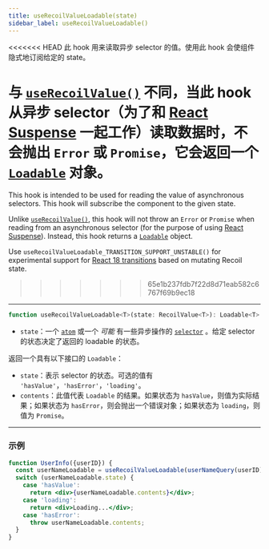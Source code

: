 ```yaml
---
title: useRecoilValueLoadable(state)
sidebar_label: useRecoilValueLoadable()
---
```


<<<<<<< HEAD
此 hook 用来读取异步 selector 的值。使用此 hook 会使组件隐式地订阅给定的 state。

与 [`useRecoilValue()`](/docs/api-reference/core/useRecoilValue) 不同，当此 hook 从异步 selector（为了和 [React Suspense](https://reactjs.org/docs/concurrent-mode-suspense.html) 一起工作）读取数据时，不会抛出 `Error` 或 `Promise`，它会返回一个 [`Loadable`](/docs/api-reference/core/Loadable) 对象。
=======
This hook is intended to be used for reading the value of asynchronous selectors. This hook will subscribe the component to the given state.

Unlike [`useRecoilValue()`](/docs/api-reference/core/useRecoilValue), this hook will not throw an `Error` or `Promise` when reading from an asynchronous selector (for the purpose of using  [React Suspense](https://reactjs.org/docs/concurrent-mode-suspense.html)). Instead, this hook returns a [`Loadable`](/docs/api-reference/core/Loadable) object.

Use `useRecoilValueLoadable_TRANSITION_SUPPORT_UNSTABLE()` for experimental support for [React 18 transitions](/docs/guides/transitions) based on mutating Recoil state.
>>>>>>> 65e1b237fdb7f22d8d71eab582c6767f69b9ec18

---

```jsx
function useRecoilValueLoadable<T>(state: RecoilValue<T>): Loadable<T>
```
- `state`：一个 [`atom`](/docs/api-reference/core/atom) 或一个 _可能_ 有一些异步操作的 [`selector`](/docs/api-reference/core/selector) 。给定 selector 的状态决定了返回的 loadable 的状态。

返回一个具有以下接口的 `Loadable`：

- `state`：表示 selector 的状态。可选的值有 `'hasValue'`，`'hasError'`，`'loading'`。
- `contents`：此值代表 `Loadable` 的结果。如果状态为 `hasValue`，则值为实际结果；如果状态为 `hasError`，则会抛出一个错误对象；如果状态为 `loading`，则值为 `Promise`。

---

### 示例

```jsx
function UserInfo({userID}) {
  const userNameLoadable = useRecoilValueLoadable(userNameQuery(userID));
  switch (userNameLoadable.state) {
    case 'hasValue':
      return <div>{userNameLoadable.contents}</div>;
    case 'loading':
      return <div>Loading...</div>;
    case 'hasError':
      throw userNameLoadable.contents;
  }
}
